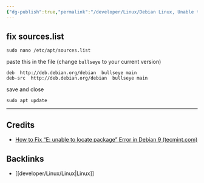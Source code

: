 ```yaml
---
{"dg-publish":true,"permalink":"/developer/Linux/Debian Linux, Unable to Locate Package/","created":"2024-02-29T22:19:56.054-06:00","updated":"2024-03-01T00:19:21.000-06:00"}
---
```


## fix sources.list

```shell
sudo nano /etc/apt/sources.list
```

paste this in the file (change `bullseye` to your current version)
```shell
deb  http://deb.debian.org/debian  bullseye main
deb-src  http://deb.debian.org/debian  bullseye main
```

save and close

```shell
sudo apt update
```


---
## Credits
- [How to Fix “E: unable to locate package” Error in Debian 9 (tecmint.com)](https://www.tecmint.com/fix-unable-to-locate-package-error-in-debian-9/)

## Backlinks
- [[developer/Linux/Linux\|Linux]]